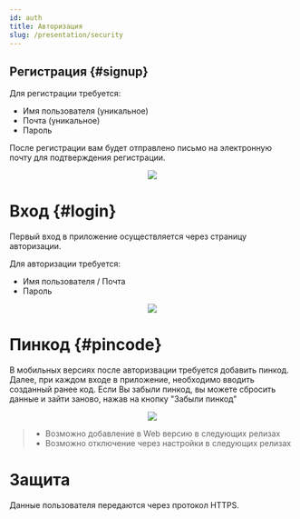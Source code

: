 ```yaml
---
id: auth
title: Авторизация
slug: /presentation/security
---
```


## Регистрация {#signup}

Для регистрации требуется:

- Имя пользователя (уникальное)
- Почта (уникальное)
- Пароль

После регистрации вам будет отправлено письмо на электронную почту для подтверждения регистрации.

<div align="center"><img type="imgscreen" src="/WM_doc/img/presentation/auth/signup.png"/></div>

# Вход {#login}

Первый вход в приложение осуществляется через страницу авторизации.

Для авторизации требуется:

- Имя пользователя / Почта
- Пароль

<div align="center"><img type="imgscreen" src="/WM_doc/img/presentation/auth/login.png"/></div>

# Пинкод <span class="pin mobile"></span> {#pincode}

В мобильных версиях после авторизвации требуется добавить пинкод. Далее, при каждом входе в приложение, необходимо вводить созданный ранее код. Если Вы забыли пинкод, вы можете сбросить данные и зайти заново, нажав на кнопку "Забыли пинкод"

<div align="center"><img type="imgscreen" src="/WM_doc/img/presentation/auth/pin.png"/></div>

> - Возможно добавление в Web версию в следующих релизах
> - Возможно отключение через настройки в следующих релизах

# Защита

Данные пользователя передаются через протокол HTTPS.
